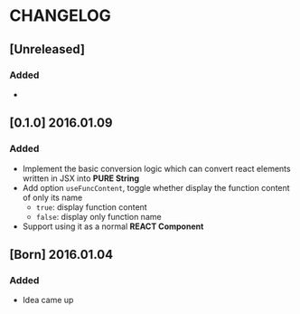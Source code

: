 # CHANGELOG

## [Unreleased]
### Added
-

## [0.1.0] 2016.01.09
### Added
- Implement the basic conversion logic which can convert react elements written in JSX into **PURE String**
- Add option `useFuncContent`, toggle whether display the function content of only its name
  - `true`: display function content
  - `false`: display only function name
- Support using it as a normal **REACT Component**

## [Born] 2016.01.04
### Added
- Idea came up
